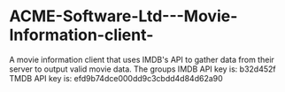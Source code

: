 # ACME-Software-Ltd---Movie-Information-client-
A movie information client that uses IMDB's API to gather data from their server to output valid movie data.
The groups IMDB API key is: b32d452f
TMDB API key is: efd9b74dce000dd9c3cbdd4d84d62a90
